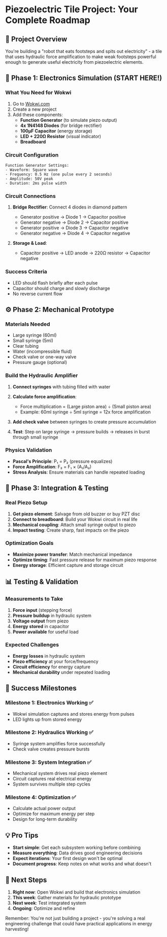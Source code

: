 # Piezoelectric Tile Project: Your Complete Roadmap

## 🎯 Project Overview
You're building a "robot that eats footsteps and spits out electricity" - a tile that uses hydraulic force amplification to make weak footsteps powerful enough to generate useful electricity from piezoelectric elements.

## 🔧 Phase 1: Electronics Simulation (START HERE!)

### What You Need for Wokwi
1. Go to [Wokwi.com](https://wokwi.com)
2. Create a new project
3. Add these components:
   - **Function Generator** (to simulate piezo output)
   - **4x 1N4148 Diodes** (for bridge rectifier)
   - **100µF Capacitor** (energy storage)
   - **LED + 220Ω Resistor** (visual indicator)
   - **Breadboard**

### Circuit Configuration
```
Function Generator Settings:
- Waveform: Square wave
- Frequency: 0.5 Hz (one pulse every 2 seconds)
- Amplitude: 50V peak
- Duration: 2ms pulse width
```

### Circuit Connections
1. **Bridge Rectifier**: Connect 4 diodes in diamond pattern
   - Generator positive → Diode 1 → Capacitor positive
   - Generator negative → Diode 2 → Capacitor positive  
   - Generator positive → Diode 3 → Capacitor negative
   - Generator negative → Diode 4 → Capacitor negative

2. **Storage & Load**: 
   - Capacitor positive → LED anode → 220Ω resistor → Capacitor negative

### Success Criteria
- LED should flash briefly after each pulse
- Capacitor should charge and slowly discharge
- No reverse current flow

## ⚙️ Phase 2: Mechanical Prototype

### Materials Needed
- Large syringe (60ml)
- Small syringe (5ml) 
- Clear tubing
- Water (incompressible fluid)
- Check valve or one-way valve
- Pressure gauge (optional)

### Build the Hydraulic Amplifier
1. **Connect syringes** with tubing filled with water
2. **Calculate force amplification**: 
   - Force multiplication = (Large piston area) ÷ (Small piston area)
   - Example: 60ml syringe ÷ 5ml syringe = 12x force amplification

3. **Add check valve** between syringes to create pressure accumulation
4. **Test**: Step on large syringe → pressure builds → releases in burst through small syringe

### Physics Validation
- **Pascal's Principle**: P₁ = P₂ (pressure equalizes)
- **Force Amplification**: F₂ = F₁ × (A₁/A₂)
- **Stress Analysis**: Ensure materials can handle repeated loading

## 🔬 Phase 3: Integration & Testing

### Real Piezo Setup
1. **Get piezo element**: Salvage from old buzzer or buy PZT disc
2. **Connect to breadboard**: Build your Wokwi circuit in real life
3. **Mechanical coupling**: Attach small syringe output to piezo
4. **Impact testing**: Create sharp, fast impacts on the piezo

### Optimization Goals
- **Maximize power transfer**: Match mechanical impedance
- **Optimize timing**: Fast pressure release for maximum piezo response
- **Energy storage**: Efficient capture and storage circuit

## 📊 Testing & Validation

### Measurements to Take
1. **Force input** (stepping force)
2. **Pressure buildup** in hydraulic system
3. **Voltage output** from piezo
4. **Energy stored** in capacitor
5. **Power available** for useful load

### Expected Challenges
- **Energy losses** in hydraulic system
- **Piezo efficiency** at your force/frequency
- **Circuit efficiency** for energy capture
- **Mechanical durability** under repeated loading

## 🎯 Success Milestones

### Milestone 1: Electronics Working ✅
- Wokwi simulation captures and stores energy from pulses
- LED lights up from stored energy

### Milestone 2: Hydraulics Working ✅  
- Syringe system amplifies force successfully
- Check valve creates pressure bursts

### Milestone 3: System Integration ✅
- Mechanical system drives real piezo element
- Circuit captures real electrical energy
- System survives multiple step cycles

### Milestone 4: Optimization ✅
- Calculate actual power output
- Optimize for maximum energy per step
- Design for long-term durability

## 💡 Pro Tips
- **Start simple**: Get each subsystem working before combining
- **Measure everything**: Data drives good engineering decisions
- **Expect iterations**: Your first design won't be optimal
- **Document progress**: Keep notes on what works and what doesn't

## 🚀 Next Steps
1. **Right now**: Open Wokwi and build that electronics simulation
2. **This week**: Gather materials for hydraulic prototype
3. **Next week**: Test integrated system
4. **Ongoing**: Optimize and refine

Remember: You're not just building a project - you're solving a real engineering challenge that could have practical applications in energy harvesting!
